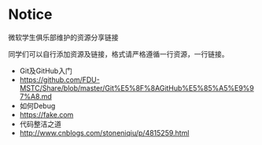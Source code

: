 # Notice

微软学生俱乐部维护的资源分享链接

同学们可以自行添加资源及链接，格式请严格遵循一行资源，一行链接。

- Git及GitHub入门
- https://github.com/FDU-MSTC/Share/blob/master/Git%E5%8F%8AGitHub%E5%85%A5%E9%97%A8.md
- 如何Debug
- https://fake.com
- 代码整洁之道
- http://www.cnblogs.com/stoneniqiu/p/4815259.html
